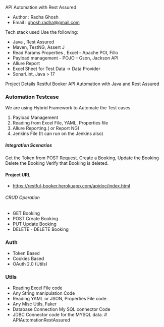API Automation with Rest Assured

 - Author : Radha Ghosh
 - Email : ghosh.radha@gmail.com

Tech stack used
Use the following:

 - Java , Rest Assured
 - Maven, TestNG, Assert J
 - Read Params Properties , Excel - Apache POI, Fillo
 - Payload management - POJO - Gson, Jackson API
 - Allure Report
 - Excel Sheet for Test Data → Data Provider
 - SonarLint, Java > 17

Project Details
Restful Booker API Automation with Java and Rest Assured

### Automation Testcase
We are using Hybrid Framework to Automate the Test cases
1. Payload Management
2. Reading from Excel File, YAML, Properties file
3. Allure Reporting.( or Report NG)
4. Jenkins File (It can run on the Jenkins also)

##### Integration Scenarios
Get the Token from POST Request.
Create a Booking, Update the Booking
Delete the Booking
Verify that Booking is deleted.

#### Project URL
 - https://restful-booker.herokuapp.com/apidoc/index.html
###### CRUD Operation
 - GET Booking
 - POST Create Booking
 - PUT Update Booking
 - DELETE - DELETE Booking 

### Auth

 - Token Based
 - Cookies Based
 - OAuth 2.0 (Utils)

### Utils
 - Reading Excel File code
 - Any String manipulation Code
 - Reading YAML or JSON, Properties File code.
 - Any Misc Utils, Faker
 - Database Connection My SQL connector Code
 - JDBC Connector code for the MYSQL data.
   #   A P I A u t o m a t i o n R e s t A s s u r e d 
 
 
